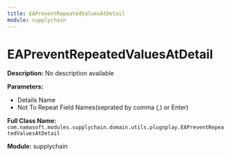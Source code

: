 ```yaml
---
title: EAPreventRepeatedValuesAtDetail
module: supplychain
---
```


# EAPreventRepeatedValuesAtDetail

**Description:** No description available

**Parameters:**
- Details Name
- Not To Repeat Field Names(seprated by comma (,) or Enter)

**Full Class Name:** `com.namasoft.modules.supplychain.domain.utils.plugnplay.EAPreventRepeatedValuesAtDetail`

**Module:** supplychain

